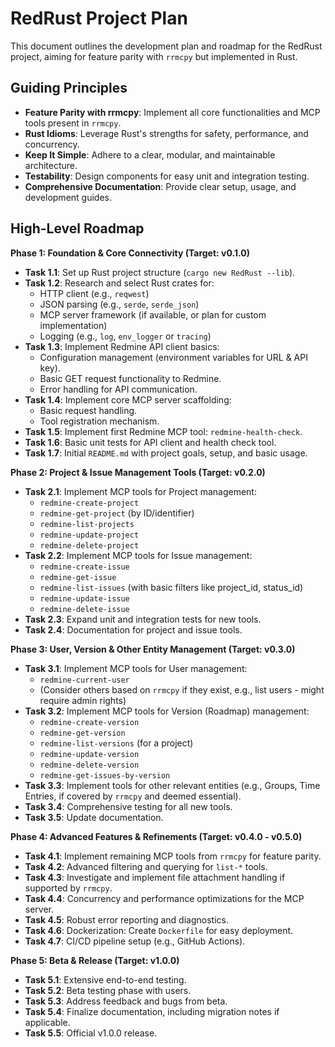 # RedRust Project Plan

This document outlines the development plan and roadmap for the RedRust project, aiming for feature parity with `rrmcpy` but implemented in Rust.

## Guiding Principles

- **Feature Parity with rrmcpy**: Implement all core functionalities and MCP tools present in `rrmcpy`.
- **Rust Idioms**: Leverage Rust's strengths for safety, performance, and concurrency.
- **Keep It Simple**: Adhere to a clear, modular, and maintainable architecture.
- **Testability**: Design components for easy unit and integration testing.
- **Comprehensive Documentation**: Provide clear setup, usage, and development guides.

## High-Level Roadmap

**Phase 1: Foundation & Core Connectivity (Target: v0.1.0)**

*   **Task 1.1**: Set up Rust project structure (`cargo new RedRust --lib`).
*   **Task 1.2**: Research and select Rust crates for:
    *   HTTP client (e.g., `reqwest`)
    *   JSON parsing (e.g., `serde`, `serde_json`)
    *   MCP server framework (if available, or plan for custom implementation)
    *   Logging (e.g., `log`, `env_logger` or `tracing`)
*   **Task 1.3**: Implement Redmine API client basics:
    *   Configuration management (environment variables for URL & API key).
    *   Basic GET request functionality to Redmine.
    *   Error handling for API communication.
*   **Task 1.4**: Implement core MCP server scaffolding:
    *   Basic request handling.
    *   Tool registration mechanism.
*   **Task 1.5**: Implement first Redmine MCP tool: `redmine-health-check`.
*   **Task 1.6**: Basic unit tests for API client and health check tool.
*   **Task 1.7**: Initial `README.md` with project goals, setup, and basic usage.

**Phase 2: Project & Issue Management Tools (Target: v0.2.0)**

*   **Task 2.1**: Implement MCP tools for Project management:
    *   `redmine-create-project`
    *   `redmine-get-project` (by ID/identifier)
    *   `redmine-list-projects`
    *   `redmine-update-project`
    *   `redmine-delete-project`
*   **Task 2.2**: Implement MCP tools for Issue management:
    *   `redmine-create-issue`
    *   `redmine-get-issue`
    *   `redmine-list-issues` (with basic filters like project_id, status_id)
    *   `redmine-update-issue`
    *   `redmine-delete-issue`
*   **Task 2.3**: Expand unit and integration tests for new tools.
*   **Task 2.4**: Documentation for project and issue tools.

**Phase 3: User, Version & Other Entity Management (Target: v0.3.0)**

*   **Task 3.1**: Implement MCP tools for User management:
    *   `redmine-current-user`
    *   (Consider others based on `rrmcpy` if they exist, e.g., list users - might require admin rights)
*   **Task 3.2**: Implement MCP tools for Version (Roadmap) management:
    *   `redmine-create-version`
    *   `redmine-get-version`
    *   `redmine-list-versions` (for a project)
    *   `redmine-update-version`
    *   `redmine-delete-version`
    *   `redmine-get-issues-by-version`
*   **Task 3.3**: Implement tools for other relevant entities (e.g., Groups, Time Entries, if covered by `rrmcpy` and deemed essential).
*   **Task 3.4**: Comprehensive testing for all new tools.
*   **Task 3.5**: Update documentation.

**Phase 4: Advanced Features & Refinements (Target: v0.4.0 - v0.5.0)**

*   **Task 4.1**: Implement remaining MCP tools from `rrmcpy` for feature parity.
*   **Task 4.2**: Advanced filtering and querying for `list-*` tools.
*   **Task 4.3**: Investigate and implement file attachment handling if supported by `rrmcpy`.
*   **Task 4.4**: Concurrency and performance optimizations for the MCP server.
*   **Task 4.5**: Robust error reporting and diagnostics.
*   **Task 4.6**: Dockerization: Create `Dockerfile` for easy deployment.
*   **Task 4.7**: CI/CD pipeline setup (e.g., GitHub Actions).

**Phase 5: Beta & Release (Target: v1.0.0)**

*   **Task 5.1**: Extensive end-to-end testing.
*   **Task 5.2**: Beta testing phase with users.
*   **Task 5.3**: Address feedback and bugs from beta.
*   **Task 5.4**: Finalize documentation, including migration notes if applicable.
*   **Task 5.5**: Official v1.0.0 release.